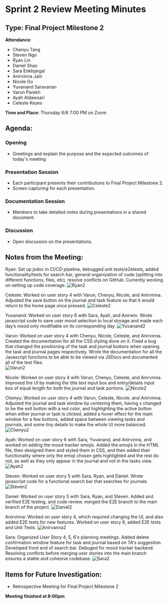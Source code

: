 # Sprint 2 Review Meeting Minutes
## Type: Final Project Milestone 2
**Attendance**: 
- Chenyu Tang
- Steven Ngo
- Ryan Lin
- Daniel Shao
- Sara Enkhjargal
- Anirvinna Jain
- Nicole Go
- Yuvanand Saravanan
- Varun Parekh
- Ayah Aldawsari
- Celeste Keyes

**Time and Place:**
Thursday 6/6 7:00 PM on Zoom

## Agenda:
### Opening
- Greetings and explain the purpose and the expected outcomes of today's meeting
### Presentation Session
- Each participant presents their contributions to Final Project Milestone 2.
- Screen capturing for each presentation.
### Documentation Session
- Members to take detailed notes during presentations in a shared document.
### Discussion
- Open discussion on the presentations.

## Notes from the Meeting:

Ryan: Set up jsdoc in CI/CD pipeline, debugged unit tests/e2etests, added functionality/tests for search bar, general organization of code (splitting into different functions, files, etc), resolve conflicts on GitHub. Currently working on setting up code coverage.
![Ryan2](image/Ryan-2.PNG)

Celeste: Worked on user story 4 with Varun, Chenyu, Nicole, and Anirvinna. Adjusted the save button on the journal and task feature so that it would return to the home page once pressed.
![Celeste2](image/Celeste-2.PNG)

Yuvanand: Worked on user story 6 with Sara, Ayah, and Anirwin. Wrote javascript code to save user mood selection to local storage and made each day’s mood only modifiable on its corresponding day.
![Yuvanand2](image/Yuvanand-2.PNG)

Varun: Worked on user story 4 with Chenyu, Nicole, Celeste, and Anirvinna. Created the documentation for all the CSS styling done on it. Fixed a bug that changed the positioning of the task and journal buttons when opening the task and journal pages respectively. Wrote the documentation for all the Javascript functions to be able to be viewed via JSDocs and documented all of the test files.   
![Varun2](image/Varun-2.PNG)

Nicole: Worked on user story 4 with Varun, Chenyu, Celeste, and Anirvinna. Improved the UI by making the title text input box and entry/details input box of equal length for both the journal and task portions. 
![Nicole2](image/Nicole-2.PNG)

Chenyu: Worked on user story 4 with Varun, Celeste, Nicole, and Anirvinna. Adjusted the journal and task window by centering them, having x changed to be the exit button with a red color, and highlighting the active button when either journal or task is clicked, added a hover effect for the main window for a few buttons, added space between viewing tasks and journals, and some tiny details to make the whole UI more balanced. 
![Chenyu2](image/Chenyu-2.PNG)

Ayah: Worked on user story 6 with Sara, Yuvanand, and Anirvinna, and worked on adding the mood tracker emojis. Added the emojis in the HTML file, then designed them and styled them in CSS, and then added their functionality where only the emoji chosen gets highlighted and the rest do not, as well as they only appear in the journal and not in the tasks view. 
![Ayah2](image/Ayah-2.PNG)

Steven: Worked on user story 5 with Sara, Ryan, and Daniel. Wrote javascript code for a functional search bar that searches for journals
![Steven2](image/Steven-2.PNG)

Daniel: Worked on user story 5 with Sara, Ryan, and Steven. Added and verified E2E testing, and code review, merged the E2E branch to the main branch of the project.
![Daniel2](image/Daniel-2.PNG)

Anirvinna: Worked on user story 4, which required changing the UI, and also added E2E tests for new features. Worked on user story 6, added E2E tests and Unit Tests. 
![Anirvanna2](image/Anirvinna-2.PNG)

Sara: Organized User Story 4, 5, 6's planning meetings. Added delete confirmation window feature for task and journal based on TA's suggestion. Developed front end of search bar. Debuged for mood tracker backend. Resolving conflicts before merging user stories into the main branch ensures a stable and cohesive codebase. 
![Sara2](image/Sara-2.PNG)

## Items for Future Investigation:
- Retrospective Meeting for Final Project Milestone 2


**Meeting finished at 8:00pm**
